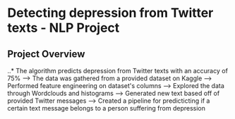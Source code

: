 # Detecting depression from Twitter texts - NLP Project

## Project Overview

 ..* The algorithm predicts depression from Twitter texts with an accuracy of 75%
 --> The data was gathered from a provided dataset on Kaggle
 --> Performed feature engineering on dataset's columns
 --> Explored the data through Wordclouds and histograms
 --> Generated new text based off of provided Twitter messages
 --> Created a pipeline for predicticting if a certain text message belongs to a person suffering from depression
